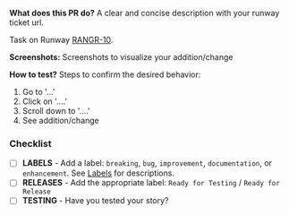
**What does this PR do?** A clear and concise description with your runway ticket url.

Task on Runway [RANGR-10](https://nitro.powerhrg.com/runway/backlog_items/RANGR-10).

**Screenshots:** Screenshots to visualize your addition/change


**How to test?** Steps to confirm the desired behavior:
1. Go to '...'
2. Click on '....'
3. Scroll down to '....'
4. See addition/change

### Checklist
- [ ] **LABELS** - Add a label: `breaking`, `bug`, `improvement`, `documentation`, or `enhancement`. See [Labels](https://github.com/powerhome/playbook-apple/labels) for descriptions.
- [ ] **RELEASES** - Add the appropriate label: `Ready for Testing` / `Ready for Release`
- [ ] **TESTING** - Have you tested your story?

